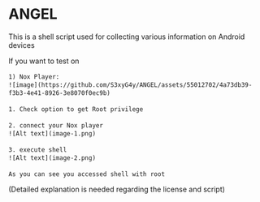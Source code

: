 # ANGEL
This is a shell script used for collecting various information on Android devices

If you want to test on

    1) Nox Player:
    ![image](https://github.com/S3xyG4y/ANGEL/assets/55012702/4a73db39-f3b3-4e41-8926-3e8070f0ec9b)
    
    1. Check option to get Root privilege

    2. connect your Nox player
    ![Alt text](image-1.png)

    3. execute shell
    ![Alt text](image-2.png)
    
    As you can see you accessed shell with root



(Detailed explanation is needed regarding the license and script)
